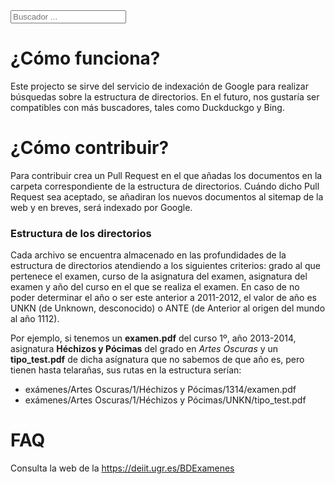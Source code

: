 

<div markdown = "0">
    <form id = "searchform" target = "_blank" method = "get" action = "https://www.google.com/search" >
        <input name = "q" type = "text" maxlength="255" placeholder = "Buscador ...">
        <input value = "xehartnort.github.io" type = "hidden" name = "sitesearch" >
    </form>
</div>

# ¿Cómo funciona?

Este projecto se sirve del servicio de indexación de Google para realizar búsquedas sobre la estructura de directorios. En el futuro, nos gustaría ser compatibles con más buscadores, tales como Duckduckgo y Bing.

# ¿Cómo contribuir?

Para contribuir crea un Pull Request en el que añadas los documentos en la carpeta correspondiente de la estructura de directorios. Cuándo dicho Pull Request sea aceptado, se añadiran los nuevos documentos al sitemap de la web y en breves, será indexado por Google.

### Estructura de los directorios

Cada archivo se encuentra almacenado en las profundidades de la estructura de directorios atendiendo a los siguientes criterios: grado al que pertenece el examen, curso de la asignatura del examen, asignatura del examen y año del curso en el que se realiza el examen. En caso de no poder determinar el año o ser este anterior a 2011-2012, el valor de año es UNKN (de Unknown, desconocido) o ANTE (de Anterior al origen del mundo al año 1112).

Por ejemplo, si tenemos un **examen.pdf** del curso 1º, año 2013-2014, asignatura **Héchizos y Pócimas** del grado en *Artes Oscuras* y un **tipo_test.pdf** de dicha asígnatura que no sabemos de que año es, pero tienen hasta telarañas, sus rutas en la estructura serían:

- exámenes/Artes Oscuras/1/Héchizos y Pócimas/1314/examen.pdf
- exámenes/Artes Oscuras/1/Héchizos y Pócimas/UNKN/tipo_test.pdf

# FAQ

Consulta la web de la https://deiit.ugr.es/BDExamenes
